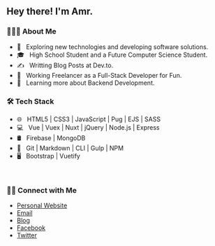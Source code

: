 <h2> Hey there! I'm Amr.</h2>

<h3> 👨🏻‍💻 About Me </h3>

- 🤔 &nbsp; Exploring new technologies and developing software solutions.
- 🎓 &nbsp; High School Student and a Future Computer Science Student.
- ✍️ &nbsp; Writting Blog Posts at Dev.to.
- 💼 &nbsp; Working Freelancer as a Full-Stack Developer for Fun.
- 🌱 &nbsp; Learning more about Backend Development.

<h3>🛠 Tech Stack</h3>

- 🌐 &nbsp; HTML5 | CSS3 | JavaScript | Pug | EJS | SASS
- 💻 &nbsp; Vue | Vuex | Nuxt | jQuery | Node.js | Express
- 🛢 &nbsp; Firebase | MongoDB
- 🔧 &nbsp; Git | Markdown | CLI | Gulp | NPM
- 🖥 &nbsp; Bootstrap | Vuetify 

<br/>

<h3> 🤝🏻 Connect with Me </h3>

<p align="center">
<ul>
  <li>
    <a href="https://amr-elmohamady.netlify.app/" target="_blank" >Personal Website</a>
  </li>
  <li>
    <a href="mailto:ana.osama.elmohamady@gmail.com">Email</a>
  </li>
  <li>
    <a href="https://dev.to/amrelmohamady" target="_blank" >Blog</a>
  </li>
  <li>
    <a href="https://www.facebook.com/amr.elmohamady.1426/" target="_blank" >Facebook</a>
  </li>
  <li>
    <a href="https://twitter.com/AmrElmohamady2" target="_blank" >Twitter</a> 
  </li>  
</ul>
</p>
